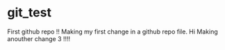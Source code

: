 # git_test
First github repo !!
Making my first change in a github repo file. 
Hi Making anouther change 3 !!!!
